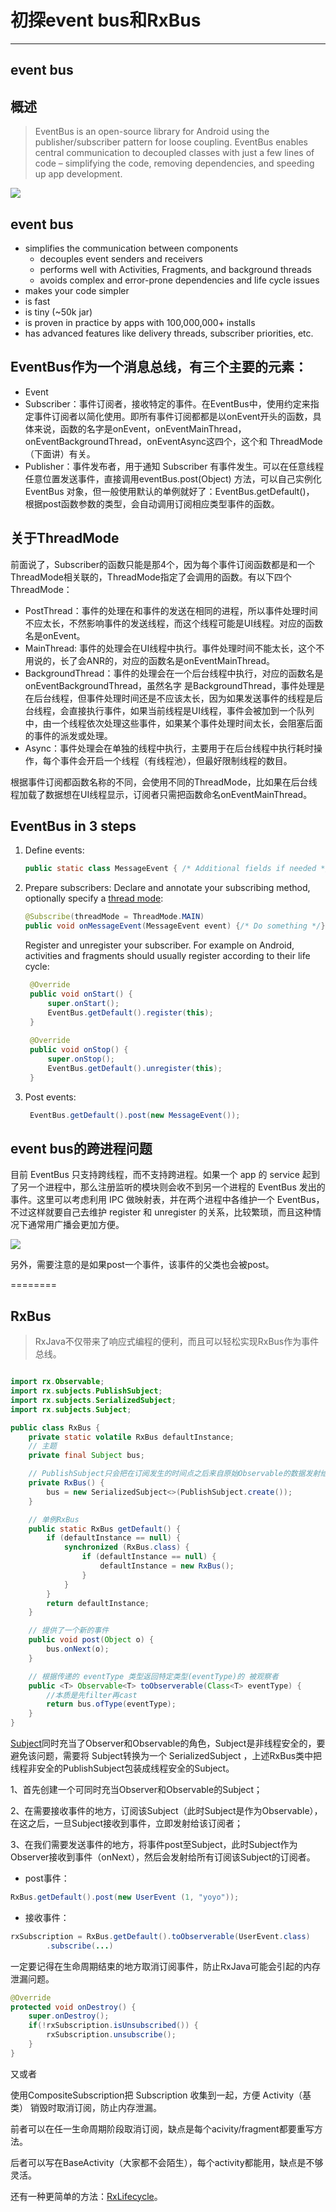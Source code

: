 # 初探event bus和RxBus
---

## event bus 

## 概述
>EventBus is an open-source library for Android using the publisher/subscriber pattern for loose coupling. EventBus enables central communication to decoupled classes with just a few lines of code – simplifying the code, removing dependencies, and speeding up app development.

![](https://raw.githubusercontent.com/greenrobot/EventBus/master/EventBus-Publish-Subscribe.png)

## event bus
* simplifies the communication between components
    * decouples event senders and receivers
    * performs well with Activities, Fragments, and background threads
    * avoids complex and error-prone dependencies and life cycle issues
* makes your code simpler
* is fast
* is tiny (~50k jar)
* is proven in practice by apps with 100,000,000+ installs
* has advanced features like delivery threads, subscriber priorities, etc.

## EventBus作为一个消息总线，有三个主要的元素：
* Event
* Subscriber：事件订阅者，接收特定的事件。在EventBus中，使用约定来指定事件订阅者以简化使用。即所有事件订阅都都是以onEvent开头的函数，具体来说，函数的名字是onEvent，onEventMainThread，onEventBackgroundThread，onEventAsync这四个，这个和 ThreadMode（下面讲）有关。
* Publisher：事件发布者，用于通知 Subscriber 有事件发生。可以在任意线程任意位置发送事件，直接调用eventBus.post(Object) 方法，可以自己实例化 EventBus 对象，但一般使用默认的单例就好了：EventBus.getDefault()， 根据post函数参数的类型，会自动调用订阅相应类型事件的函数。

## 关于ThreadMode

前面说了，Subscriber的函数只能是那4个，因为每个事件订阅函数都是和一个ThreadMode相关联的，ThreadMode指定了会调用的函数。有以下四个ThreadMode：
* PostThread：事件的处理在和事件的发送在相同的进程，所以事件处理时间不应太长，不然影响事件的发送线程，而这个线程可能是UI线程。对应的函数名是onEvent。
* MainThread: 事件的处理会在UI线程中执行。事件处理时间不能太长，这个不用说的，长了会ANR的，对应的函数名是onEventMainThread。
* BackgroundThread：事件的处理会在一个后台线程中执行，对应的函数名是onEventBackgroundThread，虽然名字 是BackgroundThread，事件处理是在后台线程，但事件处理时间还是不应该太长，因为如果发送事件的线程是后台线程，会直接执行事件，如果当前线程是UI线程，事件会被加到一个队列中，由一个线程依次处理这些事件，如果某个事件处理时间太长，会阻塞后面的事件的派发或处理。
* Async：事件处理会在单独的线程中执行，主要用于在后台线程中执行耗时操作，每个事件会开启一个线程（有线程池），但最好限制线程的数目。

根据事件订阅都函数名称的不同，会使用不同的ThreadMode，比如果在后台线程加载了数据想在UI线程显示，订阅者只需把函数命名onEventMainThread。

EventBus in 3 steps
-------------------
1. Define events:

    ```java  
    public static class MessageEvent { /* Additional fields if needed */ }
    ```

2. Prepare subscribers:
    Declare and annotate your subscribing method, optionally specify a [thread mode](http://greenrobot.org/eventbus/documentation/delivery-threads-threadmode/):  

    ```java
    @Subscribe(threadMode = ThreadMode.MAIN)  
    public void onMessageEvent(MessageEvent event) {/* Do something */};
    ```
    Register and unregister your subscriber. For example on Android, activities and fragments should usually register according to their life cycle:

   ```java
    @Override
    public void onStart() {
        super.onStart();
        EventBus.getDefault().register(this);
    }
 
    @Override
    public void onStop() {
        super.onStop();
        EventBus.getDefault().unregister(this);
    }
    ```

3. Post events:

   ```java
    EventBus.getDefault().post(new MessageEvent());
    ```

## event bus的跨进程问题

目前 EventBus 只支持跨线程，而不支持跨进程。如果一个 app 的 service 起到了另一个进程中，那么注册监听的模块则会收不到另一个进程的 EventBus 发出的事件。这里可以考虑利用 IPC 做映射表，并在两个进程中各维护一个 EventBus，不过这样就要自己去维护 register 和 unregister 的关系，比较繁琐，而且这种情况下通常用广播会更加方便。

![](http://bugly.qq.com/bbs/data/attachment/forum/201605/05/110018gqffp008wlmspssf.jpg)

另外，需要注意的是如果post一个事件，该事件的父类也会被post。

========

## RxBus

>RxJava不仅带来了响应式编程的便利，而且可以轻松实现RxBus作为事件总线。

```java

import rx.Observable;
import rx.subjects.PublishSubject;
import rx.subjects.SerializedSubject;
import rx.subjects.Subject;

public class RxBus {
    private static volatile RxBus defaultInstance;
    // 主题
    private final Subject bus;

    // PublishSubject只会把在订阅发生的时间点之后来自原始Observable的数据发射给观察者
    private RxBus() {
        bus = new SerializedSubject<>(PublishSubject.create());
    }

    // 单例RxBus
    public static RxBus getDefault() {
        if (defaultInstance == null) {
            synchronized (RxBus.class) {
                if (defaultInstance == null) {
                    defaultInstance = new RxBus();
                }
            }
        }
        return defaultInstance;
    }

    // 提供了一个新的事件
    public void post(Object o) {
        bus.onNext(o);
    }

    // 根据传递的 eventType 类型返回特定类型(eventType)的 被观察者
    public <T> Observable<T> toObserverable(Class<T> eventType) {
        //本质是先filter再cast
        return bus.ofType(eventType);
    }
}
```

[Subject](http://reactivex.io/documentation/subject.html)同时充当了Observer和Observable的角色，Subject是非线程安全的，要避免该问题，需要将 Subject转换为一个 SerializedSubject ，上述RxBus类中把线程非安全的PublishSubject包装成线程安全的Subject。

1、首先创建一个可同时充当Observer和Observable的Subject；

2、在需要接收事件的地方，订阅该Subject（此时Subject是作为Observable），在这之后，一旦Subject接收到事件，立即发射给该订阅者；

3、在我们需要发送事件的地方，将事件post至Subject，此时Subject作为Observer接收到事件（onNext），然后会发射给所有订阅该Subject的订阅者。

* post事件：
```java
RxBus.getDefault().post(new UserEvent (1, "yoyo"));
```

* 接收事件：
```java
rxSubscription = RxBus.getDefault().toObserverable(UserEvent.class)
        .subscribe(...)
```

一定要记得在生命周期结束的地方取消订阅事件，防止RxJava可能会引起的内存泄漏问题。
```java
@Override
protected void onDestroy() {
    super.onDestroy();
    if(!rxSubscription.isUnsubscribed()) {
        rxSubscription.unsubscribe();
    }
}
```
又或者

使用CompositeSubscription把 Subscription 收集到一起，方便 Activity（基类） 销毁时取消订阅，防止内存泄漏。

前者可以在任一生命周期阶段取消订阅，缺点是每个acivity/fragment都要重写方法。

后者可以写在BaseActivity（大家都不会陌生），每个activity都能用，缺点是不够灵活。

还有一种更简单的方法：[RxLifecycle](https://github.com/trello/RxLifecycle)。